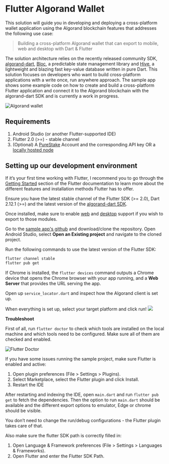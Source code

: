 # Flutter Algorand Wallet

This solution will guide you in developing and deploying a cross-platform wallet application using the Algorand blockchain features that addresses the following use case:

> Building a cross-platform Algorand wallet that can export to mobile, web and desktop with Dart & Flutter

The solution architecture relies on the recently released community SDK, [algorand-dart](https://pub.dev/packages/algorand_dart), [Bloc](https://bloclibrary.dev/#/), a predictable state management library and [Hive](https://docs.hivedb.dev), a lightweight and blazing fast key-value database written in pure Dart. This solution focuses on developers who want to build cross-platform applications with a write once, run anywhere approach. The sample app shows some example code on how to create and build a cross-platform Flutter application and connect it to the Algorand blockchain with the algorand-dart SDK and is currently a work in progress.

![Algorand wallet](https://i.imgur.com/OMuNmBd.png)

## Requirements
1. Android Studio (or another Flutter-supported IDE)
2. Flutter 2.0 (>=) - stable channel
3. (Optional) A [PureStake](../../tutorials/getting-started-purestake-api-service/) Account and the corresponding API key OR a [locally hosted node](../../docs/run-a-node/setup/install/)

## Setting up our development environment

If it’s your first time working with Flutter, I recommend you to go through the [Getting Started](https://flutter.dev/docs/get-started/install) section of the Flutter documentation to learn more about the different features and installation methods Flutter has to offer.

Ensure you have the latest stable channel of the Flutter SDK (>= 2.0), Dart 2.12.1 (>=) and the latest version of the [algorand-dart SDK](https://pub.dev/packages/algorand_dart).

Once installed, make sure to enable [web](https://flutter.dev/docs/get-started/web) and [desktop](https://flutter.dev/desktop) support if you wish to export to those modules.

Go to the [sample app's github](https://github.com/RootSoft/flutter-algorand-wallet) and download/clone the repository.
Open Android Studio, select **Open an Existing project** and navigate to the cloned project.

Run the following commands to use the latest version of the Flutter SDK:
```bash
flutter channel stable
flutter pub get
```

If Chrome is installed, the ```flutter devices``` command outputs a Chrome device that opens the Chrome browser with your app running, and a **Web Server** that provides the URL serving the app.

Open up ```service_locator.dart``` and inspect how the Algorand client is set up.

When everything is set up, select your target platform and click run!
![](https://i.imgur.com/mNaZkww.png)


**Troubleshoot**

First of all, run ```flutter doctor``` to check which tools are installed on the local machine and which tools need to be configured. Make sure all of them are checked and enabled.

![Flutter Doctor](https://i.imgur.com/zHs9lcr.png)

If you have some issues running the sample project, make sure Flutter is enabled and active:

1. Open plugin preferences (File > Settings > Plugins).
2. Select Marketplace, select the Flutter plugin and click Install.
3. Restart the IDE

After restarting and indexing the IDE, open ```main.dart``` and run ```flutter pub get``` to fetch the dependencies.
Then the option to run ```main.dart``` should be available and the different export options to emulator, Edge or chrome should be visible.

You don’t need to change the run/debug configurations - the Flutter plugin takes care of that.

Also make sure the flutter SDK path is correctly filled in:
1. Open Language & Framework preferences (File > Settings > Languages & Frameworks).
2. Open Flutter and enter the Flutter SDK Path.